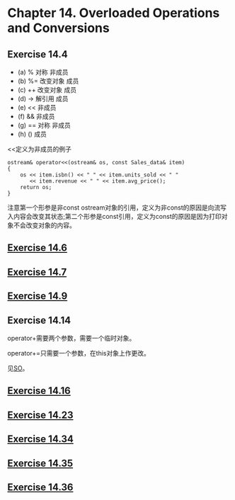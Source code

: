 # Chapter 14. Overloaded Operations and Conversions

## Exercise 14.4
- (a) % 对称     非成员
- (b) %= 改变对象 成员
- (c) ++ 改变对象 成员
- (d) -> 解引用   成员
- (e) <<         非成员
- (f) &&         非成员
- (g) == 对称     非成员
- (h) ()         成员

<<定义为非成员的例子

```
ostream& operator<<(ostream& os, const Sales_data& item)
{
	os << item.isbn() << " " << item.units_sold << " "
	   << item.revenue << " " << item.avg_price();
	return os;
}

```
注意第一个形参是非const ostream对象的引用，定义为非const的原因是向流写入内容会改变其状态;第二个形参是const引用，定义为const的原因是因为打印对象不会改变对象的内容。

## [Exercise 14.6](ex14_6.cpp)

## [Exercise 14.7](ex14_7.cpp)

## [Exercise 14.9](ex14_6.cpp)

## Exercise 14.14
operator+需要两个参数，需要一个临时对象。

operator+=只需要一个参数，在this对象上作更改。

见[SO](http://stackoverflow.com/questions/21071167/why-is-it-more-efficient-to-define-operator-to-call-operator-rather-than-the)。

## [Exercise 14.16](ex14_16.cpp)

## [Exercise 14.23](ex14_23.cpp)

## [Exercise 14.34](ex14_34.cpp)

## [Exercise 14.35](ex14_35.cpp)

## [Exercise 14.36](ex14_36.cpp)